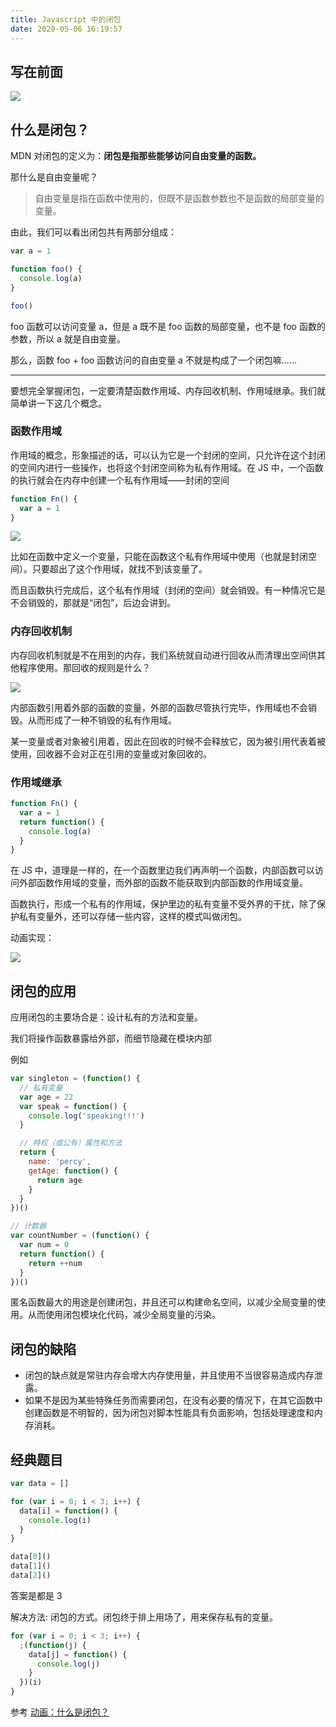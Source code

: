 ```yaml
---
title: Javascript 中的闭包
date: 2020-05-06 16:19:57
---
```


## 写在前面

![](../../../assets/javascript/closure/0.png)

## 什么是闭包？

MDN 对闭包的定义为：**闭包是指那些能够访问自由变量的函数。**

那什么是自由变量呢？

> 自由变量是指在函数中使用的，但既不是函数参数也不是函数的局部变量的变量。

由此，我们可以看出闭包共有两部分组成：

```js
var a = 1

function foo() {
  console.log(a)
}

foo()
```

foo 函数可以访问变量 a，但是 a 既不是 foo 函数的局部变量，也不是 foo 函数的参数，所以 a 就是自由变量。

那么，函数 foo + foo 函数访问的自由变量 a 不就是构成了一个闭包嘛……

---

要想完全掌握闭包，一定要清楚函数作用域、内存回收机制、作用域继承。我们就简单讲一下这几个概念。

### 函数作用域

作用域的概念，形象描述的话，可以认为它是一个封闭的空间，只允许在这个封闭的空间内进行一些操作，也将这个封闭空间称为私有作用域。在 JS 中，一个函数的执行就会在内存中创建一个私有作用域——封闭的空间

```js
function Fn() {
  var a = 1
}
```

![](../../../assets/javascript/closure/1.png)

比如在函数中定义一个变量，只能在函数这个私有作用域中使用（也就是封闭空间）。只要超出了这个作用域，就找不到该变量了。

而且函数执行完成后，这个私有作用域（封闭的空间）就会销毁。有一种情况它是不会销毁的，那就是“闭包”，后边会讲到。

### 内存回收机制

内存回收机制就是不在用到的内存，我们系统就自动进行回收从而清理出空间供其他程序使用。那回收的规则是什么？

![](../../../assets/javascript/closure/2.png)

内部函数引用着外部的函数的变量，外部的函数尽管执行完毕，作用域也不会销毁。从而形成了一种不销毁的私有作用域。

某一变量或者对象被引用着，因此在回收的时候不会释放它，因为被引用代表着被使用，回收器不会对正在引用的变量或对象回收的。

### 作用域继承

```js
function Fn() {
  var a = 1
  return function() {
    console.log(a)
  }
}
```

在 JS 中，道理是一样的，在一个函数里边我们再声明一个函数，内部函数可以访问外部函数作用域的变量，而外部的函数不能获取到内部函数的作用域变量。

函数执行，形成一个私有的作用域，保护里边的私有变量不受外界的干扰，除了保护私有变量外，还可以存储一些内容，这样的模式叫做闭包。

动画实现：

![](../../../assets/javascript/closure/3.gif)

## 闭包的应用

应用闭包的主要场合是：设计私有的方法和变量。

我们将操作函数暴露给外部，而细节隐藏在模块内部

例如

```js
var singleton = (function() {
  // 私有变量
  var age = 22
  var speak = function() {
    console.log('speaking!!!')
  }

  // 特权（或公有）属性和方法
  return {
    name: 'percy',
    getAge: function() {
      return age
    }
  }
})()

// 计数器
var countNumber = (function() {
  var num = 0
  return function() {
    return ++num
  }
})()
```

匿名函数最大的用途是创建闭包，并且还可以构建命名空间，以减少全局变量的使用。从而使用闭包模块化代码，减少全局变量的污染。

## 闭包的缺陷

- 闭包的缺点就是常驻内存会增大内存使用量，并且使用不当很容易造成内存泄露。
- 如果不是因为某些特殊任务而需要闭包，在没有必要的情况下，在其它函数中创建函数是不明智的，因为闭包对脚本性能具有负面影响，包括处理速度和内存消耗。

## 经典题目

```js
var data = []

for (var i = 0; i < 3; i++) {
  data[i] = function() {
    console.log(i)
  }
}

data[0]()
data[1]()
data[2]()
```

答案是都是 3

解决方法: 闭包的方式。闭包终于排上用场了，用来保存私有的变量。

```js
for (var i = 0; i < 3; i++) {
  ;(function(j) {
    data[j] = function() {
      console.log(j)
    }
  })(i)
}
```

参考 [动画：什么是闭包？](https://juejin.im/post/5dc6449ae51d452bd321252c)
